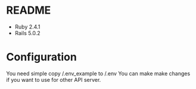 # README

* Ruby 2.4.1
* Rails 5.0.2


# Configuration

You need simple copy /.env_example to /.env
You can make make changes if you want to use for other API server.